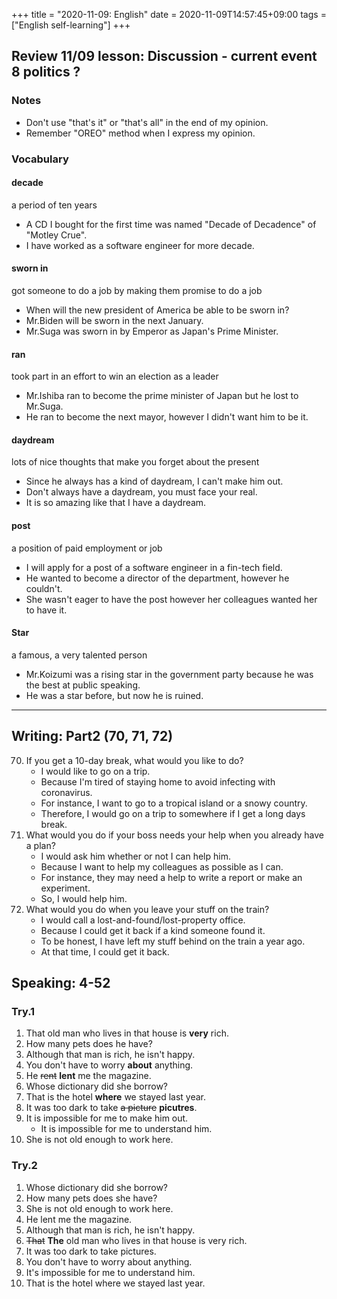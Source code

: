 +++
title =  "2020-11-09: English"
date = 2020-11-09T14:57:45+09:00
tags = ["English self-learning"]
+++
## Review 11/09 lesson: Discussion - current event 8 politics ?

### Notes

* Don't use "that's it" or "that's all" in the end of my opinion.
* Remember "OREO" method when I express my opinion.

### Vocabulary

#### decade
a period of ten years

* A CD I bought for the first time was named "Decade of Decadence" of "Motley Crue".
* I have worked as a software engineer for more decade.

#### sworn in
got someone to do a job by making them promise to do a job

* When will the new president of America be able to be sworn in?
* Mr.Biden will be sworn in the next January.
* Mr.Suga was sworn in by Emperor as Japan's Prime Minister.

#### ran
took part in an effort to win an election as a leader

* Mr.Ishiba ran to become the prime minister of Japan but he lost to Mr.Suga.
* He ran to become the next mayor, however I didn't want him to be it. 

#### daydream
lots of nice thoughts that make you forget about the present

* Since he always has a kind of daydream, I can't make him out.
* Don't always have a daydream, you must face your real.
* It is so amazing like that I have a daydream.

#### post
a position of paid employment or job

* I will apply for a post of a software engineer in a fin-tech field. 
* He wanted to become a director of the department, however he couldn't.
* She wasn't eager to have the post however her colleagues wanted her to have it.

#### Star
a famous, a very talented person

* Mr.Koizumi was a rising star in the government party because he was the best at public speaking.
* He was a star before, but now he is ruined.

- - -

## Writing: Part2 (70, 71, 72)

70. If you get a 10-day break, what would you like to do?
    - I would like to go on a trip.
    - Because I'm tired of staying home to avoid infecting with coronavirus.
    - For instance, I want to go to a tropical island or a snowy country.
    - Therefore, I would go on a trip to somewhere if I get a long days break.
71. What would you do if your boss needs your help when you already have a plan?
    - I would ask him whether or not I can help him.
    - Because I want to help my colleagues as possible as I can.
    - For instance, they may need a help to write a report or make an experiment. 
    - So, I would help him.
72. What would you do when you leave your stuff on the train?
    - I would call a lost-and-found/lost-property office.
    - Because I could get it back if a kind someone found it.
    - To be honest, I have left my stuff behind on the train a year ago.
    - At that time, I could get it back.

## Speaking: 4-52

### Try.1

1. That old man who lives in that house is **very** rich.
2. How many pets does he have?
3. Although that man is rich, he isn't happy.
4. You don't have to worry **about** anything.
5. He ~~rent~~ **lent** me the magazine.
6. Whose dictionary did she borrow?
7. That is the hotel **where** we stayed last year.
8. It was too dark to take ~~a picture~~ **picutres**.
9. It is impossible for me to make him out.
    - It is impossible for me to understand him.
10. She is not old enough to work here.

### Try.2

1. Whose dictionary did she borrow?
2. How many pets does she have?
3. She is not old enough to work here.
4. He lent me the magazine.
5. Although that man is rich, he isn't happy.
6. ~~That~~ **The** old man who lives in that house is very rich.
7. It was too dark to take pictures.
8. You don't have to worry about anything.
9. It's impossible for me to understand him.
10. That is the hotel where we stayed last year.


